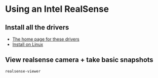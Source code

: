 # Using an Intel RealSense

## Install all the drivers
- [The home page for these drivers](https://github.com/IntelRealSense/librealsense/)
- [Install on Linux](https://github.com/IntelRealSense/librealsense/blob/master/doc/distribution_linux.md)

## View realsense camera + take basic snapshots
`realsense-viewer`
